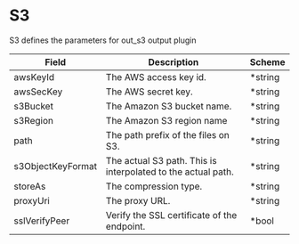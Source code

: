 # S3

S3 defines the parameters for out_s3 output plugin


| Field | Description | Scheme |
| ----- | ----------- | ------ |
| awsKeyId | The AWS access key id. | *string |
| awsSecKey | The AWS secret key. | *string |
| s3Bucket | The Amazon S3 bucket name. | *string |
| s3Region | The Amazon S3 region name | *string |
| path | The path prefix of the files on S3. | *string |
| s3ObjectKeyFormat | The actual S3 path. This is interpolated to the actual path. | *string |
| storeAs | The compression type. | *string |
| proxyUri | The proxy URL. | *string |
| sslVerifyPeer | Verify the SSL certificate of the endpoint. | *bool |

